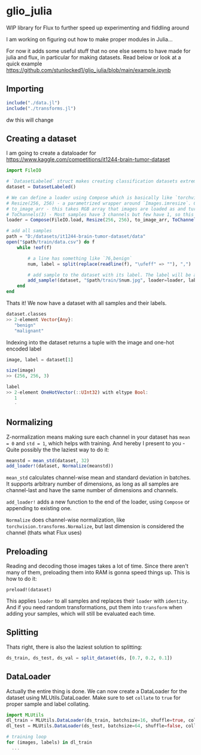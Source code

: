 # glio_julia
WIP library for Flux to further speed up experimenting and fiddling around

I am working on figuring out how to make proper modules in Julia...

For now it adds some useful stuff that no one else seems to have made for julia and flux, in particular for making datasets. Read below or look at a quick example https://github.com/stunlocked1/glio_julia/blob/main/example.ipynb

## Importing
```julia
include("./data.jl")
include("./transforms.jl")
```
dw this will change

## Creating a dataset
I am going to create a dataloader for  https://www.kaggle.com/competitions/it1244-brain-tumor-dataset


```julia
import FileIO

# `DatasetLabeled` struct makes creating classification datasets extremely simple.
dataset = DatasetLabeled()

# We can define a loader using Compose which is basically like `torchvision.transforms.Compose`. And we can use those transforms:
# Resize(256, 256) - a parametrized wrapper around `Images.imresize`. Crop would be better but whatever...
# to_image_arr - this takes RGB array that images are loaded as and turns into a channel-last float32 array, ready to use with Flux.
# ToChannels(3) - Most samples have 3 channels but few have 1, so this will duplicate those to make sure it is always 3.
loader = Compose(FileIO.load, Resize(256, 256), to_image_arr, ToChannels(3))

# add all samples
path = "D:/datasets/it1244-brain-tumor-dataset/data"
open("$path/train/data.csv") do f
    while !eof(f)

        # a line has something like `76,benign`
        num, label = split(replace(readline(f), "\ufeff" => ""), ",")

        # add sample to the dataset with its label. The label will be automatically one-hot encoded when indexing into the dataset, so you can just pass a string.
        add_sample!(dataset, "$path/train/$num.jpg", loader=loader, label=label)
    end
end
```

Thats it! We now have a dataset with all samples and their labels.
```julia
dataset.classes
>> 2-element Vector{Any}:
   "benign"
   "malignant"
```

Indexing into the dataset returns a tuple with the image and one-hot encoded label
```julia
image, label = dataset[1]

size(image)
>> (256, 256, 3)

label
>> 2-element OneHotVector(::UInt32) with eltype Bool:
   1
   ⋅
```

## Normalizing
Z-normalization means making sure each channel in your dataset has `mean = 0` and `std = 1`, which helps with training. And hereby I present to you - Quite possibly the the laziest way to do it:
```julia
meanstd = mean_std(dataset, 32)
add_loader!(dataset, Normalize(meanstd))
```
`mean_std` calculates channel-wise mean and standard deviation in batches. It supports arbitrary number of dimensions, as long as all samples are channel-last and have the same number of dimensions and channels. 

`add_loader!` adds a new function to the end of the loader, using `Compose` or appending to existing one. 

`Normalize` does channel-wise normalization, like `torchvision.transforms.Normalize`, but last dimension is considered the channel (thats what Flux uses)

## Preloading
Reading and decoding those images takes a lot of time. Since there aren't many of them, preloading them into RAM is gonna speed things up. This is how to do it:
```
preload!(dataset)
```
This applies `loader` to all samples and replaces their `loader` with `identity`. And if you need random transformations, put them into `transform` when adding your samples, which will still be evaluated each time.

## Splitting
Thats right, there is also the laziest solution to splitting:
```julia
ds_train, ds_test, ds_val = split_dataset(ds, [0.7, 0.2, 0.1])
```

## DataLoader
Actually the entire thing is done. We can now create a DataLoader for the dataset using MLUtils.DataLoader. Make sure to set `collate` to `true` for proper sample and label collating.
```julia
import MLUtils
dl_train = MLUtils.DataLoader(ds_train, batchsize=16, shuffle=true, collate=true)
dl_test = MLUtils.DataLoader(ds_test, batchsize=64, shuffle=false, collate=true)

# training loop
for (images, labels) in dl_train
  ...
```

